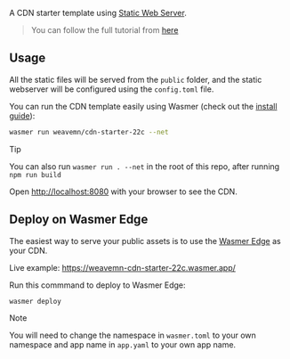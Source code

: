 A CDN starter template using [Static Web Server](https://github.com/static-web-server/static-web-server).

> You can follow the full tutorial from [here](https://docs.wasmer.io/edge/tutorials/cdn)

## Usage

All the static files will be served from the `public` folder, and the static webserver will be configured using the `config.toml` file.

You can run the CDN template easily using Wasmer (check out the [install guide](https://docs.wasmer.io/install)):

```bash
wasmer run weavemn/cdn-starter-22c --net
```

> [!TIP]
> You can also run `wasmer run . --net` in the root of this repo, after running `npm run build`

Open [http://localhost:8080](http://localhost:8080) with your browser to see the CDN.

## Deploy on Wasmer Edge

The easiest way to serve your public assets is to use the [Wasmer Edge](https://wasmer.io/products/edge) as your CDN.

Live example: https://weavemn-cdn-starter-22c.wasmer.app/

Run this commmand to deploy to Wasmer Edge:

```bash
wasmer deploy
```

> [!NOTE]
> You will need to change the namespace in `wasmer.toml` to your own namespace and app name in `app.yaml` to your own app name.
